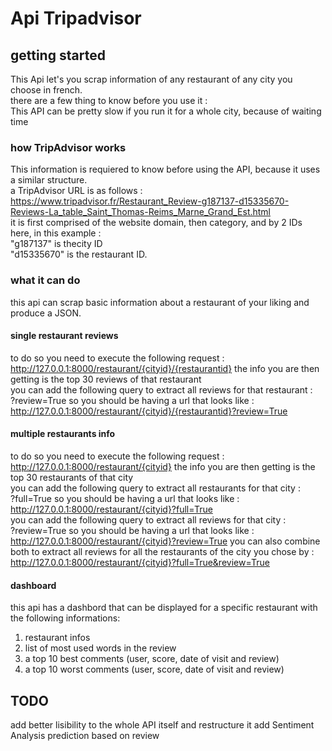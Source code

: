 # Api Tripadvisor

## getting started
This Api let's you scrap information of any restaurant of any city you choose in french.\
there are a few thing to know before you use it :\
This API can be pretty slow if you run it for a whole city, because of waiting time

### how TripAdvisor works
This information is requiered to know before using the API, because it uses a similar structure.\
a TripAdvisor URL is as follows :\
https://www.tripadvisor.fr/Restaurant_Review-g187137-d15335670-Reviews-La_table_Saint_Thomas-Reims_Marne_Grand_Est.html \
it is first comprised of the website domain, then category, and by 2 IDs\
here, in this example :\
"g187137" is thecity ID\
"d15335670" is the restaurant ID.

### what it can do
this api can scrap basic information about a restaurant of your liking and produce a JSON.

#### single restaurant reviews
to do so you need to execute the following request :
  http://127.0.0.1:8000/restaurant/{cityid}/{restaurantid}
the info you are then getting is the top 30 reviews of that restaurant\
you can add the following query to extract all reviews for that restaurant :\
  ?review=True
so you should be having a url that looks like :
  http://127.0.0.1:8000/restaurant/{cityid}/{restaurantid}?review=True

#### multiple restaurants info 
to do so you need to execute the following request :
  http://127.0.0.1:8000/restaurant/{cityid}
the info you are then getting is the top 30 restaurants of that city\
you can add the following query to extract all restaurants for that city :\
  ?full=True
so you should be having a url that looks like :
  http://127.0.0.1:8000/restaurant/{cityid}?full=True
\
you can add the following query to extract all reviews for that city :\
  ?review=True
so you should be having a url that looks like :
  http://127.0.0.1:8000/restaurant/{cityid}?review=True
you can also combine both to extract all reviews for all the restaurants of the city you chose by :
  http://127.0.0.1:8000/restaurant/{cityid}?full=True&review=True

#### dashboard
this api has a dashbord that can be displayed for a specific restaurant with the following informations:
1. restaurant infos
2. list of most used words in the review
3. a top 10 best comments (user, score, date of visit and review)
4. a top 10 worst comments (user, score, date of visit and review)

## TODO
add better lisibility to the whole API itself and restructure it
add Sentiment Analysis prediction based on review
